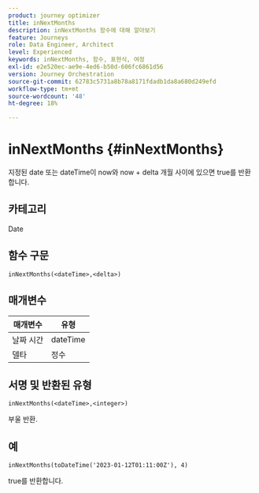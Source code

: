 ```yaml
---
product: journey optimizer
title: inNextMonths
description: inNextMonths 함수에 대해 알아보기
feature: Journeys
role: Data Engineer, Architect
level: Experienced
keywords: inNextMonths, 함수, 표현식, 여정
exl-id: e2e520ec-ae9e-4ed6-b50d-606fc6861d56
version: Journey Orchestration
source-git-commit: 62783c5731a8b78a8171fdadb1da8a680d249efd
workflow-type: tm+mt
source-wordcount: '48'
ht-degree: 18%

---
```


# inNextMonths {#inNextMonths}

지정된 date 또는 dateTime이 now와 now + delta 개월 사이에 있으면 true를 반환합니다.

## 카테고리

Date

## 함수 구문

`inNextMonths(<dateTime>,<delta>)`

## 매개변수

| 매개변수 | 유형 |
|-----------|------------------|
| 날짜 시간 | dateTime |
| 델타 | 정수 |

## 서명 및 반환된 유형

`inNextMonths(<dateTime>,<integer>)`

부울 반환.

## 예

`inNextMonths(toDateTime('2023-01-12T01:11:00Z'), 4)`

true를 반환합니다.
